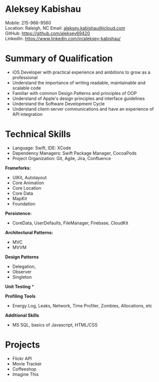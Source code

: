 # Aleksey Kabishau
Mobile: 215-966-9560  
Location: Raleigh, NC
Email: aleksey.kabishau@icloud.com  
GitHub: https://github.com/aleksey69420  
LinkedIn: https://www.linkedin.com/in/aleksey-kabishau/
# Summary of Qualification
* iOS Developer with practical experience and ambitions to grow as a professional
* Understand the importance of writing readable, maintainable and scalable code
* Familiar with common Design Patterns and principles of OOP
* Understand of Apple's design principles and interface guidelines
* Understand the Software Development Cycle
* Understand client-server communications and have an experience of API integration


# Technical Skills
* Language: Swift, IDE: XCode
* Dependency Managers: Swift Package Manager, CocoaPods
* Project Organization: Git, Agile, Jira, Confluence

**Frameforks:**
* UIKit, Autolayout
* Core Animation
* Core Location
* Core Data
* MapKit
* Foundation


**Persistence:**
* CoreData, UserDefaults, FileManager, Firebase, CloudKit


**Architectural Patterns:**
* MVC
* MVVM

**Design Patterns**
* Delegation, 
* Observer
* Singleton

**Unit Testing**
* 

**Profiling Tools**
* Energy Log, Leaks, Network, Time Profiler, Zombies, Allocations, etc

**Additional Skills**
* MS SQL, basics of Javascript, HTML/CSS

# Projects
* Flickr API
* Movie Tracker
* Coffeeshop
* Imagine This


